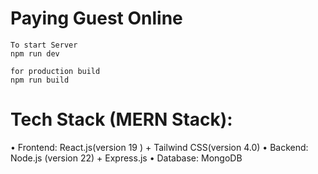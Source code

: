 # Paying Guest Online 

    To start Server 
    npm run dev

    for production build 
    npm run build


# Tech Stack (MERN Stack):
•   Frontend: React.js(version 19 ) + Tailwind CSS(version 4.0)
•	Backend: Node.js (version 22) + Express.js
•	Database: MongoDB

